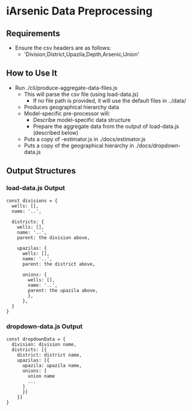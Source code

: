 # iArsenic Data Preprocessing

## Requirements

* Ensure the csv headers are as follows:
  * 'Division,District,Upazila,Depth,Arsenic,Union'

## How to Use It

* Run ./cli/produce-aggregate-data-files.js
  * This will parse the csv file (using load-data.js)
    * If no file path is provided, it will use the default files in ../data/
  * Produces geographical hierarchy data
  * Model-specific pre-processor will:
    * Describe model-specific data structure
    * Prepare the aggregate data from the output of load-data.js (described below)
  * Puts a copy of <modelid>-estimator.js in ./docs/estimator.js
  * Puts a copy of the geographical hierarchy in ./docs/dropdown-data.js

## Output Structures

### load-data.js Output

```
const divisions = {
  wells: [],
  name: '..',

  districts: {
    wells: [],
    name: '..',
    parent: the division above,

    upazilas: {
      wells: [],
      name: '..',
      parent: the district above,

      unions: {
        wells: [],
        name: '..',
        parent: the upazila above,
        },
      },
  }
}
```

### dropdown-data.js Output

```
const dropdownData = {
  division: division name,
  districts: [{
    district: district name,
    upazilas: [{
      upazila: upazila name,
      unions: [
        union name
        ...
      ]
      }]
    }]
}
```
